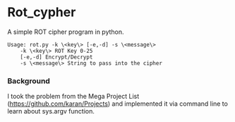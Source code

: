 # Rot_cypher
A simple ROT cipher program in python.

```
Usage: rot.py -k \<key\> [-e,-d] -s \<message\>
    -k \<key\> ROT Key 0-25   
    [-e,-d] Encrypt/Decrypt   
    -s \<message\> String to pass into the cipher
```
### Background
I took the problem from the Mega Project List (https://github.com/karan/Projects) and implemented it via command line to learn about sys.argv function.
